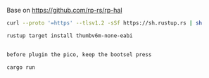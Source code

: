 


Base on
https://github.com/rp-rs/rp-hal


```bash
curl --proto '=https' --tlsv1.2 -sSf https://sh.rustup.rs | sh

rustup target install thumbv6m-none-eabi


before plugin the pico, keep the bootsel press

cargo run 
```

